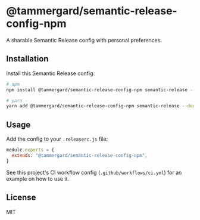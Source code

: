 # @tammergard/semantic-release-config-npm

A sharable Semantic Release config with personal preferences.

## Installation

Install this Semantic Release config:

```bash
# npm
npm install @tammergard/semantic-release-config-npm semantic-release --save-dev

# yarn
yarn add @tammergard/semantic-release-config-npm semantic-release --dev
```

## Usage

Add the config to your `.releaserc.js` file:

```js
module.exports = {
  extends: "@tammergard/semantic-release-config-npm",
}
```

See this project's CI workflow config (`.github/workflows/ci.yml`) for an
example on how to use it.

## License

MIT
